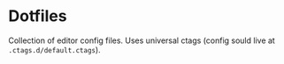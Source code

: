 # Dotfiles
Collection of editor config files. Uses universal ctags (config sould live at `.ctags.d/default.ctags`).
